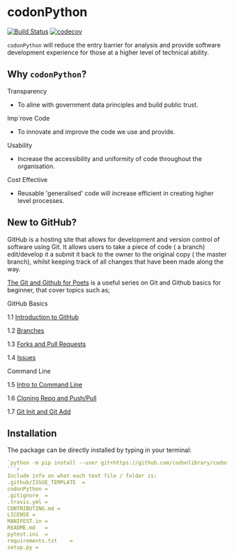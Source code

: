# codonPython

[![Build Status](https://travis-ci.com/codonlibrary/codonPython.svg?branch=master)](https://travis-ci.com/codonlibrary/codonPython)
[![codecov](https://codecov.io/gh/codonlibrary/codonPython/branch/master/graph/badge.svg)](https://codecov.io/gh/codonlibrary/codonPython)

`codonPython` will reduce the entry barrier for analysis and provide software development experience for those at a higher level of technical ability. 

## Why `codonPython`?

Transparency 
  * To aline with government data principles and build public trust.

Imp`rove Code 
  *	To innovate and improve the code we use and provide.

Usability 
  *	Increase the accessibility and uniformity of code throughout the organisation.

Cost Effective
  *	Reusable 'generalised' code will increase efficient in creating higher level processes. 

## New to GitHub?

GitHub is a hosting site that allows for development and version control of software using Git. It allows users to take a piece of code ( a branch) edit/develop it a submit it back to the owner to the original copy ( the master branch), whilst keeping track of all changes that have been made along the way. 

[The Git and Github for Poets](https://www.youtube.com/playlist?list=PLRqwX-V7Uu6ZF9C0YMKuns9sLDzK6zoiV) is a useful series on Git and Github basics for beginner, that cover topics such as; 

GitHub Basics 
  
1.1	[Introduction to GitHub](https://www.youtube.com/watch?v=BCQHnlnPusY)

1.2	[Branches](https://www.youtube.com/watch?v=oPpnCh7InLY)

1.3	[Forks and Pull Requests](https://www.youtube.com/watch?v=_NrSWLQsDL4)

1.4	[Issues](https://www.youtube.com/watch?v=WMykv2ZMyEQ)

Command Line

1.5	[Intro to Command Line](https://www.youtube.com/watch?v=oK8EvVeVltE)

1.6	[Cloning Repo and Push/Pull](https://www.youtube.com/watch?v=yXT1ElMEkW8)

1.7	[Git Init and Git Add](https://www.youtube.com/watch?v=9p2d-CuVlgc)



## Installation  
The package can be directly installed by typing in your terminal: 
```r
`python -m pip install --user git+https://github.com/codonlibrary/codonPython.git`
```r
Include info on what each text file / folder is:  
.github/ISSUE_TEMPLATE	=  
codonPython	=  
.gitignore	=  
.travis.yml	=  
CONTRIBUTING.md	=  
LICENSE	=  
MANIFEST.in	=  
README.md	=  
pytest.ini	=  
requirements.txt	=  
setup.py =  
